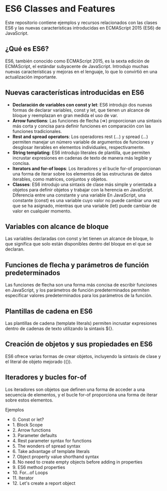 <h1> ES6 Classes and Features </h1>
Este repositorio contiene ejemplos y recursos relacionados con las clases ES6 y las nuevas características introducidas en ECMAScript 2015 (ES6) de JavaScript.

## ¿Qué es ES6?
ES6, también conocido como ECMAScript 2015, es la sexta edición de ECMAScript, el estándar subyacente de JavaScript. Introdujo muchas nuevas características y mejoras en el lenguaje, lo que lo convirtió en una actualización importante.

## Nuevas características introducidas en ES6
- **Declaración de variables con const y let**: ES6 introdujo dos nuevas formas de declarar variables, const y let, que tienen un alcance de bloque y reemplazan en gran medida el uso de var.
- **Arrow functions**: Las funciones de flecha (=>) proporcionan una sintaxis más corta y concisa para definir funciones en comparación con las funciones tradicionales.
- **Rest and spread operators**: Los operadores rest (...) y spread (...) permiten manejar un número variable de argumentos de funciones y desglosar iterables en elementos individuales, respectivamente.
- **String templating**: ES6 introdujo literales de plantilla, que permiten incrustar expresiones en cadenas de texto de manera más legible y concisa.
- **Iterators and for-of loops**: Los iteradores y el bucle for-of proporcionan una forma de iterar sobre los elementos de las estructuras de datos iterables, como matrices, conjuntos y objetos.
- **Classes**: ES6 introdujo una sintaxis de clase más simple y orientada a objetos para definir objetos y trabajar con la herencia en JavaScript.
Diferencia entre una constante y una variable
En JavaScript, una constante (const) es una variable cuyo valor no puede cambiar una vez que se ha asignado, mientras que una variable (let) puede cambiar de valor en cualquier momento.

## Variables con alcance de bloque
Las variables declaradas con const y let tienen un alcance de bloque, lo que significa que solo están disponibles dentro del bloque en el que se declaran.

## Funciones de flecha y parámetros de función predeterminados
Las funciones de flecha son una forma más concisa de escribir funciones en JavaScript, y los parámetros de función predeterminados permiten especificar valores predeterminados para los parámetros de la función.

## Plantillas de cadena en ES6
Las plantillas de cadena (template literals) permiten incrustar expresiones dentro de cadenas de texto utilizando la sintaxis ${}.

## Creación de objetos y sus propiedades en ES6
ES6 ofrece varias formas de crear objetos, incluyendo la sintaxis de clase y el literal de objeto mejorado ({}).

## Iteradores y bucles for-of
Los iteradores son objetos que definen una forma de acceder a una secuencia de elementos, y el bucle for-of proporciona una forma de iterar sobre estos elementos.

Ejemplos
<ul>
    <li>0. Const or let?</li>
    <li>1. Block Scope</li>
    <li>2. Arrow functions</li>
    <li>3. Parameter defaults</li>
    <li>4. Rest parameter syntax for functions</li>
    <li>5. The wonders of spread syntax</li>
    <li>6. Take advantage of template literals</li>
    <li>7. Object property value shorthand syntax</li>
    <li>8. No need to create empty objects before adding in properties</li>
    <li>9. ES6 method properties</li>
    <li>10. For...of Loops</li>
    <li>11. Iterator</li>
    <li>12. Let's create a report object</li>
</ul>